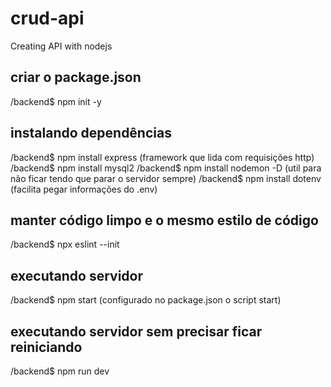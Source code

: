 # crud-api
Creating API with nodejs

## criar o package.json
/backend$ npm init -y

## instalando dependências

/backend$ npm install express (framework que lida com requisições http)
/backend$ npm install mysql2
/backend$ npm install nodemon -D (util para não ficar tendo que parar o servidor sempre)
/backend$ npm install dotenv (facilita pegar informações do .env)

## manter código limpo e o mesmo estilo de código

/backend$ npx eslint --init

## executando servidor

/backend$ npm start (configurado no package.json o script start)

## executando servidor sem precisar ficar reiniciando

/backend$ npm run dev